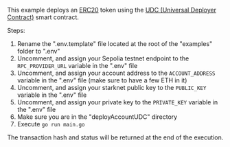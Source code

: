 This example deploys an [ERC20](https://docs.openzeppelin.com/contracts-cairo/0.8.1/erc20) token using the [UDC (Universal Deployer Contract)](https://docs.starknet.io/architecture-and-concepts/accounts/universal-deployer/) smart contract.

Steps:
1. Rename the ".env.template" file located at the root of the "examples" folder to ".env"
1. Uncomment, and assign your Sepolia testnet endpoint to the `RPC_PROVIDER_URL` variable in the ".env" file
1. Uncomment, and assign your account address to the `ACCOUNT_ADDRESS` variable in the ".env" file (make sure to have a few ETH in it)
1. Uncomment, and assign your starknet public key to the `PUBLIC_KEY` variable in the ".env" file
1. Uncomment, and assign your private key to the `PRIVATE_KEY` variable in the ".env" file
1. Make sure you are in the "deployAccountUDC" directory
1. Execute `go run main.go`

The transaction hash and status will be returned at the end of the execution.
